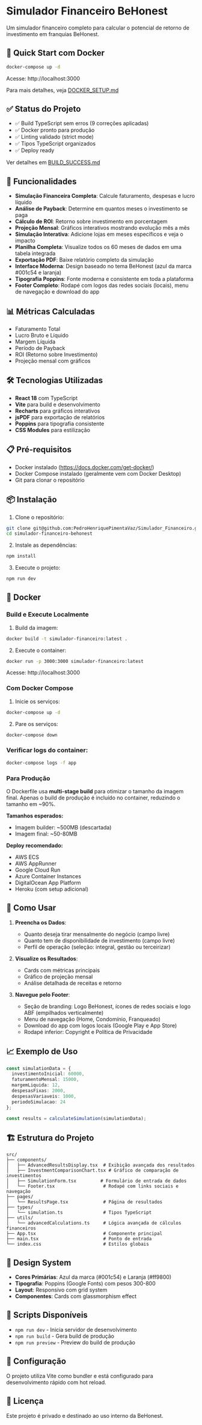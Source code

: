 # Simulador Financeiro BeHonest

Um simulador financeiro completo para calcular o potencial de retorno de investimento em franquias BeHonest.

## 🚀 Quick Start com Docker

```bash
docker-compose up -d
```
Acesse: http://localhost:3000

Para mais detalhes, veja [DOCKER_SETUP.md](DOCKER_SETUP.md)

## ✅ Status do Projeto

- ✅ Build TypeScript sem erros (9 correções aplicadas)
- ✅ Docker pronto para produção
- ✅ Linting validado (strict mode)
- ✅ Tipos TypeScript organizados
- ✅ Deploy ready

Ver detalhes em [BUILD_SUCCESS.md](BUILD_SUCCESS.md)

## 🚀 Funcionalidades

- **Simulação Financeira Completa**: Calcule faturamento, despesas e lucro líquido
- **Análise de Payback**: Determine em quantos meses o investimento se paga
- **Cálculo de ROI**: Retorno sobre investimento em porcentagem
- **Projeção Mensal**: Gráficos interativos mostrando evolução mês a mês
- **Simulação Interativa**: Adicione lojas em meses específicos e veja o impacto
- **Planilha Completa**: Visualize todos os 60 meses de dados em uma tabela integrada
- **Exportação PDF**: Baixe relatório completo da simulação
- **Interface Moderna**: Design baseado no tema BeHonest (azul da marca #001c54 e laranja)
- **Tipografia Poppins**: Fonte moderna e consistente em toda a plataforma
- **Footer Completo**: Rodapé com logos das redes sociais (locais), menu de navegação e download do app

## 📊 Métricas Calculadas

- Faturamento Total
- Lucro Bruto e Líquido
- Margem Líquida
- Período de Payback
- ROI (Retorno sobre Investimento)
- Projeção mensal com gráficos

## 🛠️ Tecnologias Utilizadas

- **React 18** com TypeScript
- **Vite** para build e desenvolvimento
- **Recharts** para gráficos interativos
- **jsPDF** para exportação de relatórios
- **Poppins** para tipografia consistente
- **CSS Modules** para estilização

## 📋 Pré-requisitos

- Docker instalado (https://docs.docker.com/get-docker/)
- Docker Compose instalado (geralmente vem com Docker Desktop)
- Git para clonar o repositório

## 📦 Instalação

1. Clone o repositório:
```bash
git clone git@github.com:PedroHenriquePimentaVaz/Simulador_Financeiro.git
cd simulador-financeiro-behonest
```

2. Instale as dependências:
```bash
npm install
```

3. Execute o projeto:
```bash
npm run dev
```

## 🐳 Docker

### Build e Execute Localmente

1. Build da imagem:
```bash
docker build -t simulador-financeiro:latest .
```

2. Execute o container:
```bash
docker run -p 3000:3000 simulador-financeiro:latest
```

Acesse: http://localhost:3000

### Com Docker Compose

1. Inicie os serviços:
```bash
docker-compose up -d
```

2. Pare os serviços:
```bash
docker-compose down
```

### Verificar logs do container:
```bash
docker-compose logs -f app
```

### Para Produção

O Dockerfile usa **multi-stage build** para otimizar o tamanho da imagem final. Apenas o build de produção é incluído no container, reduzindo o tamanho em ~90%.

**Tamanhos esperados:**
- Imagem builder: ~500MB (descartada)
- Imagem final: ~50-80MB

**Deploy recomendado:**
- AWS ECS
- AWS AppRunner
- Google Cloud Run
- Azure Container Instances
- DigitalOcean App Platform
- Heroku (com setup adicional)

## 🎯 Como Usar

1. **Preencha os Dados**:
   - Quanto deseja tirar mensalmente do negócio (campo livre)
   - Quanto tem de disponibilidade de investimento (campo livre)
   - Perfil de operação (seleção: integral, gestão ou terceirizar)

2. **Visualize os Resultados**:
   - Cards com métricas principais
   - Gráfico de projeção mensal
   - Análise detalhada de receitas e retorno

3. **Navegue pelo Footer**:
   - Seção de branding: Logo BeHonest, ícones de redes sociais e logo ABF (empilhados verticalmente)
   - Menu de navegação (Home, Condomínio, Franqueado)
   - Download do app com logos locais (Google Play e App Store)
   - Rodapé inferior: Copyright e Política de Privacidade

## 📈 Exemplo de Uso

```typescript
const simulationData = {
  investimentoInicial: 60000,
  faturamentoMensal: 15000,
  margemLiquida: 12,
  despesasFixas: 2000,
  despesasVariaveis: 1000,
  periodoSimulacao: 24
};

const results = calculateSimulation(simulationData);
```

## 🏗️ Estrutura do Projeto

```
src/
├── components/
│   ├── AdvancedResultsDisplay.tsx  # Exibição avançada dos resultados
│   ├── InvestmentComparisonChart.tsx # Gráfico de comparação de investimentos
│   ├── SimulationForm.tsx         # Formulário de entrada de dados
│   └── Footer.tsx                  # Rodapé com links sociais e navegação
├── pages/
│   └── ResultsPage.tsx             # Página de resultados
├── types/
│   └── simulation.ts               # Tipos TypeScript
├── utils/
│   └── advancedCalculations.ts     # Lógica avançada de cálculos financeiros
├── App.tsx                         # Componente principal
├── main.tsx                        # Ponto de entrada
└── index.css                       # Estilos globais
```

## 🎨 Design System

- **Cores Primárias**: Azul da marca (#001c54) e Laranja (#ff9800)
- **Tipografia**: Poppins (Google Fonts) com pesos 300-800
- **Layout**: Responsivo com grid system
- **Componentes**: Cards com glassmorphism effect

## 📝 Scripts Disponíveis

- `npm run dev` - Inicia servidor de desenvolvimento
- `npm run build` - Gera build de produção
- `npm run preview` - Preview do build de produção

## 🔧 Configuração

O projeto utiliza Vite como bundler e está configurado para desenvolvimento rápido com hot reload.

## 📄 Licença

Este projeto é privado e destinado ao uso interno da BeHonest.
